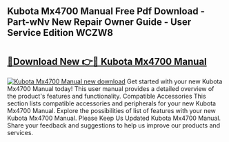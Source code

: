## Kubota Mx4700 Manual Free Pdf Download - Part-wNv New Repair Owner Guide - User Service Edition WCZW8

# <h2><a href="http://bc8896.oget.top/?id=Kubota+Mx4700+Manual">🔗Download New 👉🔴 Kubota Mx4700 Manual</a></h2>

[![Kubota Mx4700 Manual new download](https://i.imgur.com/5g1atiW.png)](http://bc8896.oget.top/?id=Kubota+Mx4700+Manual)
Get started with your new Kubota Mx4700 Manual today! This user manual provides a detailed overview of the product's features and functionality. Compatible Accessories This section lists compatible accessories and peripherals for your new Kubota Mx4700 Manual. Explore the possibilities of list of features with your new Kubota Mx4700 Manual. Please Keep Us Updated Kubota Mx4700 Manual. Share your feedback and suggestions to help us improve our products and services.
